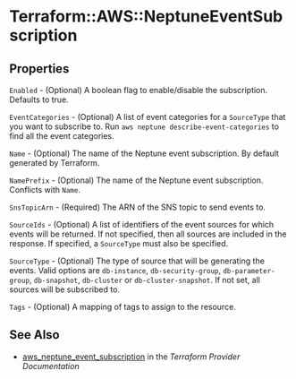 # Terraform::AWS::NeptuneEventSubscription



## Properties

`Enabled` - (Optional) A boolean flag to enable/disable the subscription. Defaults to true.

`EventCategories` - (Optional) A list of event categories for a `SourceType` that you want to subscribe to. Run `aws neptune describe-event-categories` to find all the event categories.

`Name` - (Optional) The name of the Neptune event subscription. By default generated by Terraform.

`NamePrefix` - (Optional) The name of the Neptune event subscription. Conflicts with `Name`.

`SnsTopicArn` - (Required) The ARN of the SNS topic to send events to.

`SourceIds` - (Optional) A list of identifiers of the event sources for which events will be returned. If not specified, then all sources are included in the response. If specified, a `SourceType` must also be specified.

`SourceType` - (Optional) The type of source that will be generating the events. Valid options are `db-instance`, `db-security-group`, `db-parameter-group`, `db-snapshot`, `db-cluster` or `db-cluster-snapshot`. If not set, all sources will be subscribed to.

`Tags` - (Optional) A mapping of tags to assign to the resource.


## See Also

* [aws_neptune_event_subscription](https://www.terraform.io/docs/providers/aws/r/neptune_event_subscription.html) in the _Terraform Provider Documentation_